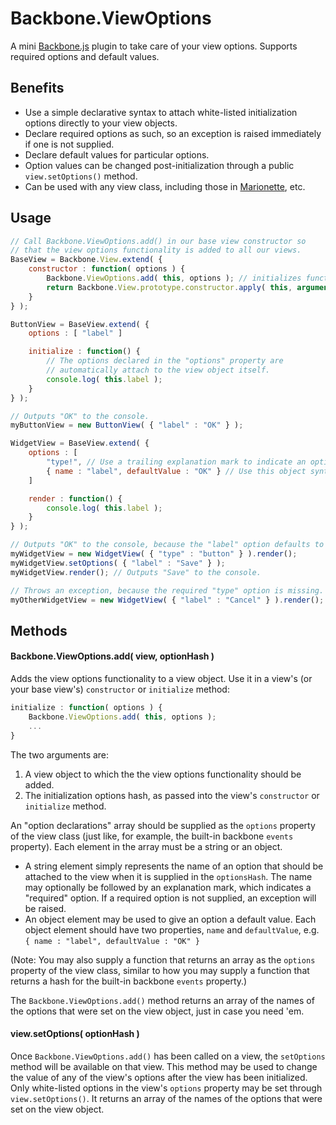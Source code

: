 # Backbone.ViewOptions

A mini [Backbone.js](http://backbonejs.org/) plugin to take care of your view options. Supports required options and default values.

## Benefits

* Use a simple declarative syntax to attach white-listed initialization options directly to your view objects. 
* Declare required options as such, so an exception is raised immediately if one is not supplied.
* Declare default values for particular options.
* Option values can be changed post-initialization through a public `view.setOptions()` method.
* Can be used with any view class, including those in [Marionette](https://github.com/marionettejs/backbone.marionette), etc.

## Usage

```javascript
// Call Backbone.ViewOptions.add() in our base view constructor so
// that the view options functionality is added to all our views.
BaseView = Backbone.View.extend( {
	constructor : function( options ) {
		Backbone.ViewOptions.add( this, options ); // initializes functionality and attaches options
		return Backbone.View.prototype.constructor.apply( this, arguments );
	}
} );

ButtonView = BaseView.extend( {
	options : [ "label" ]

	initialize : function() {
		// The options declared in the "options" property are
		// automatically attach to the view object itself.
		console.log( this.label );
	}
} );

// Outputs "OK" to the console.
myButtonView = new ButtonView( { "label" : "OK" } );

WidgetView = BaseView.extend( {
	options : [
		"type!", // Use a trailing explanation mark to indicate an option is required.
		{ name : "label", defaultValue : "OK" } // Use this object syntax to give an option a default value.
	]

	render : function() {
		console.log( this.label );
	}
} );

// Outputs "OK" to the console, because the "label" option defaults to "OK".
myWidgetView = new WidgetView( { "type" : "button" } ).render();
myWidgetView.setOptions( { "label" : "Save" } );
myWidgetView.render(); // Outputs "Save" to the console.

// Throws an exception, because the required "type" option is missing.
myOtherWidgetView = new WidgetView( { "label" : "Cancel" } ).render();
```

## Methods

#### Backbone.ViewOptions.add( view, optionHash )

Adds the view options functionality to a view object. Use it in a view's (or your base view's) `constructor` or `initialize` method:

```javascript
initialize : function( options ) {
	Backbone.ViewOptions.add( this, options );
	...
}
```

The two arguments are:

1. A view object to which the the view options functionality should be added.
2. The initialization options hash, as passed into the view's `constructor` or `initialize` method.

An "option declarations" array should be supplied as the `options` property of the view class (just like, for example, the built-in backbone `events` property). Each element in the array must be a string or an object.
* A string element simply represents the name of an option that should be attached to the view when it is supplied in the `optionsHash`. The name may optionally be followed by an explanation mark, which indicates a "required" option. If a required option is not supplied, an exception will be raised.
* An object element may be used to give an option a default value. Each object element should have two properties, `name` and `defaultValue`, e.g. `{ name : "label", defaultValue : "OK" }`

(Note: You may also supply a function that returns an array as the `options` property of the view class, similar to how you may supply a function that returns a hash for the built-in backbone `events` property.)

The `Backbone.ViewOptions.add()` method returns an array of the names of the options that were set on the view object, just in case you need 'em.

#### view.setOptions( optionHash )

Once `Backbone.ViewOptions.add()` has been called on a view, the `setOptions` method will be available on that view. This method may be used to change the value of any of the view's options after the view has been initialized. Only white-listed options in the view's `options` property may be set through `view.setOptions()`. It returns an array of the names of the options that were set on the view object.

